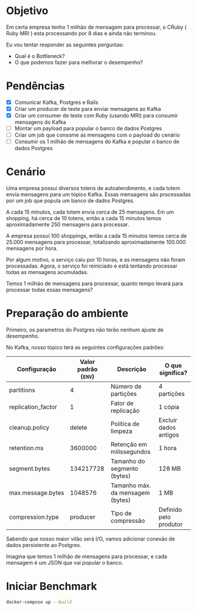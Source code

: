 # Objetivo

Em certa empresa tenho 1 milhão de mensagem para processar, o CRuby ( Ruby MRI ) esta processando por 8 dias e ainda não terminou.

Eu vou tentar responder as seguintes perguntas:

- Qual é o Bottleneck? 
- O que podemos fazer para melhorar o desempenho? 

# Pendências

- [x] Comunicar Kafka, Postgres e Rails
- [x] Criar um producer de teste para enviar mensagens ao Kafka
- [x] Criar um consumer de teste com Ruby (usando MRI) para consumir mensagens do Kafka
- [ ] Montar um payload para popular o banco de dados Postgres
- [ ] Criar um job que consome as mensagens com o payload do cenário
- [ ] Consumir os 1 milhão de mensagens do Kafka e popular o banco de dados Postgres

# Cenário

Uma empresa possui diversos totens de autoatendimento, e cada totem envia mensagens para um tópico Kafka. Essas mensagens são processadas por um job que popula um banco de dados Postgres.

A cada 15 minutos, cada totem envia cerca de 25 mensagens. Em um shopping, há cerca de 10 totens, então a cada 15 minutos temos aproximadamente 250 mensagens para processar.

A empresa possui 100 shoppings, então a cada 15 minutos temos cerca de 25.000 mensagens para processar, totalizando aproximadamente 100.000 mensagens por hora.

Por algum motivo, o serviço caiu por 10 horas, e as mensagens não foram processadas. Agora, o serviço foi reiniciado e está tentando processar todas as mensagens acumuladas.

Temos 1 milhão de mensagens para processar, quanto tempo levará para processar todas essas mensagens?

# Preparação do ambiente

Primeiro, os parametros do Postgres não terão nenhum ajuste de desempenho.

No Kafka, nosso tópico terá as seguintes configurações padrões:

| Configuração         | Valor padrão (`ENV`) | Descrição                              | O que significa?           |
|----------------------|----------------------|----------------------------------------|----------------------------|
| partitions           | 4                    | Número de partições                    | 4 partições                |
| replication_factor   | 1                    | Fator de replicação                    | 1 cópia                    |
| cleanup.policy       | delete               | Política de limpeza                    | Excluir dados antigos      |
| retention.ms         | 3600000              | Retenção em milissegundos              | 1 hora                     |
| segment.bytes        | 134217728            | Tamanho do segmento (bytes)            | 128 MB                     |
| max.message.bytes    | 1048576              | Tamanho máx. da mensagem (bytes)       | 1 MB                       |
| compression.type     | producer             | Tipo de compressão                     | Definido pelo produtor     |


Sabendo que nosso maior vilão será I/O, vamos adicionar conexão de dados persistente ao Postgres.

Imagina que temos 1 milhão de mensagens para processar, e cada mensagem é um JSON que vai popular o banco.


# Iniciar Benchmark

```bash
docker-compose up --build
```